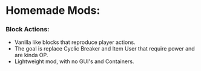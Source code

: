 # Homemade Mods:

### Block Actions:

- Vanilla like blocks that reproduce player actions.
- The goal is replace Cyclic Breaker and Item User that require power and are kinda OP.
- Lightweight mod, with no GUI's and Containers.
